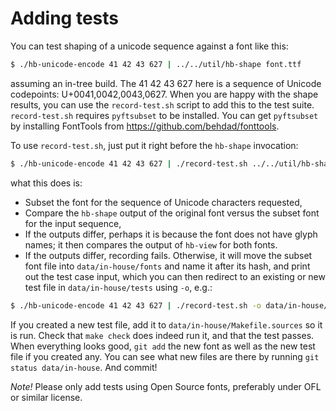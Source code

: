 Adding tests
============

You can test shaping of a unicode sequence against a font like this:

```sh
$ ./hb-unicode-encode 41 42 43 627 | ../../util/hb-shape font.ttf
```

assuming an in-tree build. The 41 42 43 627 here is a sequence of Unicode codepoints: U+0041,0042,0043,0627. When you
are happy with the shape results, you can use the `record-test.sh` script to add this to the test
suite.  `record-test.sh` requires `pyftsubset` to be installed. You can get `pyftsubset` by installing FontTools
from <https://github.com/behdad/fonttools>.

To use `record-test.sh`, just put it right before the `hb-shape` invocation:

```sh
$ ./hb-unicode-encode 41 42 43 627 | ./record-test.sh ../../util/hb-shape font.ttf
```

what this does is:

* Subset the font for the sequence of Unicode characters requested,
* Compare the `hb-shape` output of the original font versus the subset font for the input sequence,
* If the outputs differ, perhaps it is because the font does not have glyph names; it then compares the output
  of `hb-view` for both fonts.
* If the outputs differ, recording fails. Otherwise, it will move the subset font file into `data/in-house/fonts` and
  name it after its hash, and print out the test case input, which you can then redirect to an existing or new test file
  in `data/in-house/tests` using `-o`, e.g.:

```sh
$ ./hb-unicode-encode 41 42 43 627 | ./record-test.sh -o data/in-house/tests/test-name.test ../../util/hb-shape font.ttf
```

If you created a new test file, add it to `data/in-house/Makefile.sources`
so it is run. Check that `make check` does indeed run it, and that the test passes. When everything looks
good, `git add` the new font as well as the new test file if you created any. You can see what new files are there by
running `git status data/in-house`. And commit!

*Note!*  Please only add tests using Open Source fonts, preferably under OFL or similar license.
